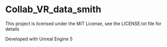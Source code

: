 # Collab_VR_data_smith
This project is licensed under the MIT License, see the LICENSE.txt file for details

Developed with Unreal Engine 5

